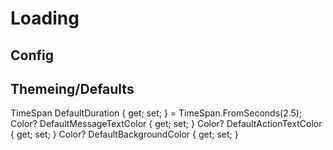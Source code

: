 ﻿# Loading


## Config

## Themeing/Defaults
TimeSpan DefaultDuration { get; set; } = TimeSpan.FromSeconds(2.5);
Color? DefaultMessageTextColor { get; set; }
Color? DefaultActionTextColor { get; set; }
Color? DefaultBackgroundColor { get; set; }